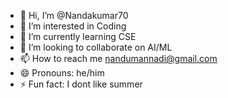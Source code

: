 - 👋 Hi, I’m @Nandakumar70
- 👀 I’m interested in Coding
- 🌱 I’m currently learning CSE
- 💞️ I’m looking to collaborate on AI/ML
- 📫 How to reach me nandumannadi@gmail.com
- 😄 Pronouns: he/him
- ⚡ Fun fact: I dont like summer

<!---
Nandakumar70/Nandakumar70 is a ✨ special ✨ repository because its `README.md` (this file) appears on your GitHub profile.
You can click the Preview link to take a look at your changes.
--->
